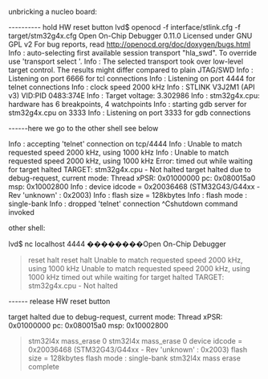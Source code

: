 
unbricking a nucleo board: 

---------- hold HW reset button
lvd$ openocd -f interface/stlink.cfg -f  target/stm32g4x.cfg
Open On-Chip Debugger 0.11.0
Licensed under GNU GPL v2
For bug reports, read
	http://openocd.org/doc/doxygen/bugs.html
Info : auto-selecting first available session transport "hla_swd". To override use 'transport select <transport>'.
Info : The selected transport took over low-level target control. The results might differ compared to plain JTAG/SWD
Info : Listening on port 6666 for tcl connections
Info : Listening on port 4444 for telnet connections
Info : clock speed 2000 kHz
Info : STLINK V3J2M1 (API v3) VID:PID 0483:374E
Info : Target voltage: 3.302986
Info : stm32g4x.cpu: hardware has 6 breakpoints, 4 watchpoints
Info : starting gdb server for stm32g4x.cpu on 3333
Info : Listening on port 3333 for gdb connections

------here we go to the other shell see below

Info : accepting 'telnet' connection on tcp/4444
Info : Unable to match requested speed 2000 kHz, using 1000 kHz
Info : Unable to match requested speed 2000 kHz, using 1000 kHz
Error: timed out while waiting for target halted
TARGET: stm32g4x.cpu - Not halted
target halted due to debug-request, current mode: Thread
xPSR: 0x01000000 pc: 0x080015a0 msp: 0x10002800
Info : device idcode = 0x20036468 (STM32G43/G44xx - Rev 'unknown' : 0x2003)
Info : flash size = 128kbytes
Info : flash mode : single-bank
Info : dropped 'telnet' connection
^Cshutdown command invoked


other shell: 

 lvd$ nc localhost 4444
��������Open On-Chip Debugger
> reset halt
reset halt
Unable to match requested speed 2000 kHz, using 1000 kHz
Unable to match requested speed 2000 kHz, using 1000 kHz
timed out while waiting for target halted
TARGET: stm32g4x.cpu - Not halted

------ release HW reset button

target halted due to debug-request, current mode: Thread
xPSR: 0x01000000 pc: 0x080015a0 msp: 0x10002800
> stm32l4x mass_erase 0
stm32l4x mass_erase 0
device idcode = 0x20036468 (STM32G43/G44xx - Rev 'unknown' : 0x2003)
flash size = 128kbytes
flash mode : single-bank
stm32l4x mass erase complete